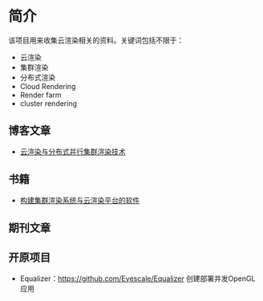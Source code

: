 # 简介

该项目用来收集云渲染相关的资料。关键词包括不限于：

- 云渲染
- 集群渲染
- 分布式渲染
- Cloud Rendering
- Render farm
- cluster rendering

## 博客文章

- [云渲染与分布式并行集群渲染技术](https://blog.csdn.net/gridrender/article/details/51724033)

## 书籍

- [构建集群渲染系统与云渲染平台的软件](https://wenku.baidu.com/view/14951568680203d8cf2f2456)

## 期刊文章

## 开原项目

- Equalizer：https://github.com/Eyescale/Equalizer 创建部署并发OpenGL应用
